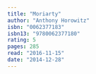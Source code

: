 ```yaml
---
title: "Moriarty"
author: "Anthony Horowitz"
isbn: "0062377183"
isbn13: "9780062377180"
rating: 5
pages: 285
read: "2016-11-15"
date: "2014-12-28"
---
```


